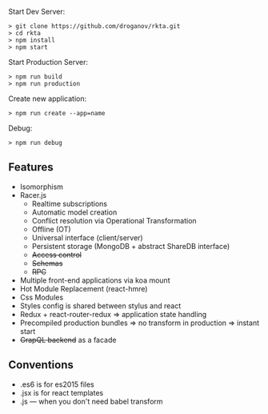 Start Dev Server:
```
> git clone https://github.com/droganov/rkta.git
> cd rkta
> npm install
> npm start
```

Start Production Server:
```
> npm run build
> npm run production
```

Create new application:
```
> npm run create --app=name
```

Debug:
```
> npm run debug
```

## Features
- Isomorphism
- Racer.js
  - Realtime subscriptions
  - Automatic model creation
  - Conflict resolution via Operational Transformation
  - Offline (OT)
  - Universal interface (client/server)
  - Persistent storage (MongoDB + abstract ShareDB interface)
  - ~~Access control~~
  - ~~Schemas~~
  - ~~RPC~~
- Multiple front-end applications via koa mount
- Hot Module Replacement (react-hmre)
- Css Modules
- Styles config is shared between stylus and react
- Redux + react-router-redux => application state handling
- Precompiled production bundles => no transform in production => instant start
- ~~GrapQL backend~~ as a facade


## Conventions
- .es6 is for es2015 files
- .jsx is for react templates
- .js — when you don't need babel transform
